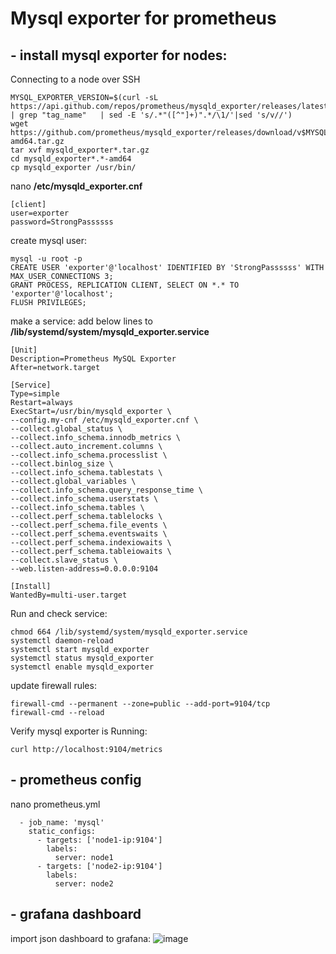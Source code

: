 # Mysql exporter for prometheus

## - install mysql exporter for nodes:
Connecting to a node over SSH
```
MYSQL_EXPORTER_VERSION=$(curl -sL https://api.github.com/repos/prometheus/mysqld_exporter/releases/latest | grep "tag_name"   | sed -E 's/.*"([^"]+)".*/\1/'|sed 's/v//')
wget https://github.com/prometheus/mysqld_exporter/releases/download/v$MYSQL_EXPORTER_VERSION/mysqld_exporter-$MYSQL_EXPORTER_VERSION.linux-amd64.tar.gz
tar xvf mysqld_exporter*.tar.gz
cd mysqld_exporter*.*-amd64
cp mysqld_exporter /usr/bin/
```
nano <B>/etc/mysqld_exporter.cnf</B>
```
[client]
user=exporter
password=StrongPassssss
```
create mysql user:
```
mysql -u root -p
CREATE USER 'exporter'@'localhost' IDENTIFIED BY 'StrongPassssss' WITH MAX_USER_CONNECTIONS 3;
GRANT PROCESS, REPLICATION CLIENT, SELECT ON *.* TO 'exporter'@'localhost';
FLUSH PRIVILEGES;
```
make a service:
add below lines to <B>/lib/systemd/system/mysqld_exporter.service</B>
```
[Unit]
Description=Prometheus MySQL Exporter
After=network.target

[Service]
Type=simple
Restart=always
ExecStart=/usr/bin/mysqld_exporter \
--config.my-cnf /etc/mysqld_exporter.cnf \
--collect.global_status \
--collect.info_schema.innodb_metrics \
--collect.auto_increment.columns \
--collect.info_schema.processlist \
--collect.binlog_size \
--collect.info_schema.tablestats \
--collect.global_variables \
--collect.info_schema.query_response_time \
--collect.info_schema.userstats \
--collect.info_schema.tables \
--collect.perf_schema.tablelocks \
--collect.perf_schema.file_events \
--collect.perf_schema.eventswaits \
--collect.perf_schema.indexiowaits \
--collect.perf_schema.tableiowaits \
--collect.slave_status \
--web.listen-address=0.0.0.0:9104

[Install]
WantedBy=multi-user.target
```

Run and check service:
```
chmod 664 /lib/systemd/system/mysqld_exporter.service
systemctl daemon-reload
systemctl start mysqld_exporter
systemctl status mysqld_exporter
systemctl enable mysqld_exporter
```
update firewall rules:
```
firewall-cmd --permanent --zone=public --add-port=9104/tcp
firewall-cmd --reload
```
Verify mysql exporter is Running:
```
curl http://localhost:9104/metrics
```

## - prometheus config
nano prometheus.yml
```
  - job_name: 'mysql'
    static_configs:
      - targets: ['node1-ip:9104']
        labels:
          server: node1
      - targets: ['node2-ip:9104']
        labels:
          server: node2
```
## - grafana dashboard
import json dashboard to grafana:
![image](https://github.com/user-attachments/assets/15012bd8-6920-48e2-84bd-e237cee42bf4)

